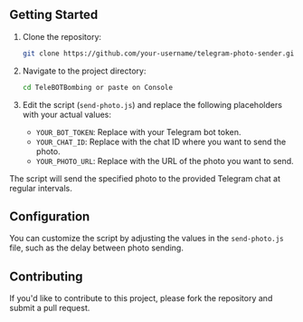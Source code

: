 ## Getting Started

1. Clone the repository:

   ```bash
   git clone https://github.com/your-username/telegram-photo-sender.git
   ```

2. Navigate to the project directory:

   ```bash
   cd TeleBOTBombing or paste on Console
   ```

3. Edit the script (`send-photo.js`) and replace the following placeholders with your actual values:

   - `YOUR_BOT_TOKEN`: Replace with your Telegram bot token.
   - `YOUR_CHAT_ID`: Replace with the chat ID where you want to send the photo.
   - `YOUR_PHOTO_URL`: Replace with the URL of the photo you want to send.

The script will send the specified photo to the provided Telegram chat at regular intervals.

## Configuration

You can customize the script by adjusting the values in the `send-photo.js` file, such as the delay between photo sending.

## Contributing

If you'd like to contribute to this project, please fork the repository and submit a pull request.
